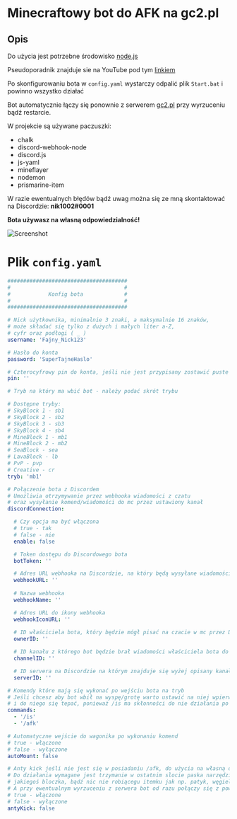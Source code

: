 # Minecraftowy bot do AFK na gc2.pl

## Opis

Do użycia jest potrzebne środowisko [node.js](https://nodejs.org)

Pseudoporadnik znajduje sie na YouTube pod tym [linkiem](https://youtu.be/j0dfhExnqAw)

Po skonfigurowaniu bota w `config.yaml` wystarczy odpalić plik `Start.bat` i powinno wszystko działać

Bot automatycznie łączy się ponownie z serwerem [gc2.pl](https://gc2.pl) przy wyrzuceniu bądź restarcie.

W projekcie są używane paczuszki:
- chalk
- discord-webhook-node
- discord.js
- js-yaml
- mineflayer
- nodemon
- prismarine-item

W razie ewentualnych błędów bądź uwag można się ze mną skontaktować na Discordzie: **nik1002#0001**

**Bota używasz na własną odpowiedzialność!**

![Screenshot](https://i.imgur.com/cif38DC.gif)
# Plik `config.yaml`
```yaml
######################################
#                                    #
#            Konfig bota             #
#                                    #
######################################

# Nick użytkownika, minimalnie 3 znaki, a maksymalnie 16 znaków,
# może składać się tylko z dużych i małych liter a-Z,
# cyfr oraz podłogi ( _ )
username: 'Fajny_Nick123'

# Hasło do konta
password: 'SuperTajneHaslo'

# Czterocyfrowy pin do konta, jeśli nie jest przypisany zostawić puste
pin: ''

# Tryb na który ma wbić bot - należy podać skrót trybu

# Dostępne tryby:
# SkyBlock 1 - sb1
# SkyBlock 2 - sb2
# SkyBlock 3 - sb3
# SkyBlock 4 - sb4
# MineBlock 1 - mb1
# MineBlock 2 - mb2
# SeaBlock - sea
# LavaBlock - lb
# PvP - pvp
# Creative - cr
tryb: 'mb1'

# Połączenie bota z Discordem
# Umożliwia otrzymywanie przez webhooka wiadomości z czatu
# oraz wysyłanie komend/wiadomości do mc przez ustawiony kanał
discordConnection:

  # Czy opcja ma być włączona
  # true - tak
  # false - nie
  enable: false

  # Token dostępu do Discordowego bota
  botToken: ''

  # Adres URL webhooka na Discordzie, na który będą wysyłane wiadomości z czatu
  webhookURL: ''
  
  # Nazwa webhooka
  webhookName: ''

  # Adres URL do ikony webhooka
  webhookIconURL: ''
  
  # ID właściciela bota, który będzie mógł pisać na czacie w mc przez Discorda
  ownerID: ''

  # ID kanału z którego bot będzie brał wiadomości właściciela bota do wysłania
  channelID: ''

  # ID servera na Discordzie na którym znajduje się wyżej opisany kanał 
  serverID: ''

# Komendy które mają się wykonać po wejściu bota na tryb
# Jeśli chcesz aby bot wbił na wyspę/grotę warto ustawić na niej wpierw /home
# i do niego się tepać, ponieważ /is ma skłonności do nie działania po wbiciu na tryb :p
commands:
  - '/is'
  - '/afk'

# Automatyczne wejście do wagonika po wykonaniu komend
# true - włączone
# false - wyłączone
autoMount: false

# Anty kick jeśli nie jest się w posiadaniu /afk, do użycia na własną odpowiedzialność
# Do działania wymagane jest trzymanie w ostatnim slocie paska narzędzi (9),
# jakiegoś bloczka, bądź nic nie robiącegu itemku jak np. patyk, węgiel, redstone itd.
# A przy ewentualnym wyrzuceniu z serwera bot od razu połączy się z powrotem
# true - włączone
# false - wyłączone
antyKick: false
```